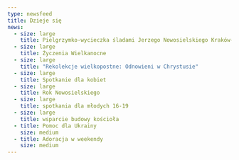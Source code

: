 ```yaml
---
type: newsfeed
title: Dzieje się
news:
  - size: large
    title: Pielgrzymko-wycieczka śladami Jerzego Nowosielskiego Kraków-Tychy
  - size: large
    title: Życzenia Wielkanocne
  - size: large
    title: "Rekolekcje wielkopostne: Odnowieni w Chrystusie"
  - size: large
    title: Spotkanie dla kobiet
  - size: large
    title: Rok Nowosielskiego
  - size: large
    title: spotkania dla młodych 16-19
  - size: large
    title: wsparcie budowy kościoła
  - title: Pomoc dla Ukrainy
    size: medium
  - title: Adoracja w weekendy
    size: medium
---
```

